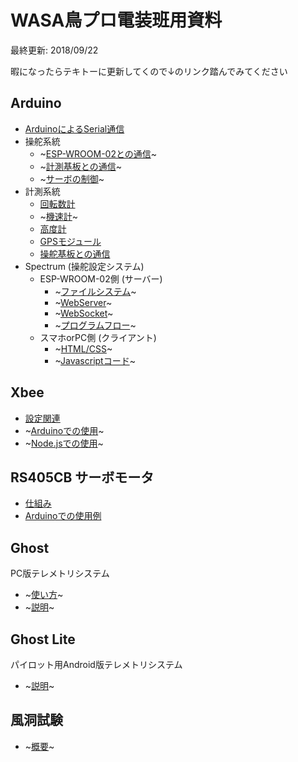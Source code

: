 # WASA鳥プロ電装班用資料

最終更新: 2018/09/22

暇になったらテキトーに更新してくので↓のリンク踏んでみてください

## Arduino
- [ArduinoによるSerial通信](Arduino/ArduinoによるSerial通信.md)
- 操舵系統
  - ~[ESP-WROOM-02との通信](./README.md)~
  - ~[計測基板との通信](./README.md)~
  - ~[サーボの制御](./README.md)~
- 計測系統
  - [回転数計](Arduino/回転数計.md)
  - ~[機速計](./README.md)~
  - [高度計](Arduino/高度計.md)
  - [GPSモジュール](Arduino/GPSモジュール.md)
  - [操舵基板との通信](Arduino/計測操舵基板との通信.md)
- Spectrum (操舵設定システム)
  - ESP-WROOM-02側 (サーバー)
    - ~[ファイルシステム](./README.md)~
    - ~[WebServer](./README.md)~
    - ~[WebSocket](./README.md)~
    - ~[プログラムフロー](./README.md)~
  - スマホorPC側 (クライアント)
    - ~[HTML/CSS](./README.md)~
    - ~[Javascriptコード](./README.md)~

## Xbee
- [設定関連](XBee/設定関連.md)
- ~[Arduinoでの使用](./README.md)~
- ~[Node.jsでの使用](./README.md)~

## RS405CB サーボモータ
- [仕組み](RS405CB/仕組み.md)
- [Arduinoでの使用例](RS405CB/Arduinoでの使用例.md)

## Ghost
PC版テレメトリシステム
- ~[使い方](./README.md)~
- ~[説明](./README.md)~

## Ghost Lite
パイロット用Android版テレメトリシステム
- ~[説明](./README.md)~

## 風洞試験
- ~[概要](./README.md)~
